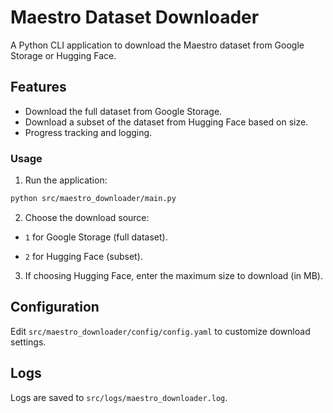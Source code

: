 # Maestro Dataset Downloader

A Python CLI application to download the Maestro dataset from Google Storage or Hugging Face.

## Features

- Download the full dataset from Google Storage.
- Download a subset of the dataset from Hugging Face based on size.
- Progress tracking and logging.

### Usage

1. Run the application:

```bash
python src/maestro_downloader/main.py
```

2. Choose the download source:

- `1` for Google Storage (full dataset).

- `2` for Hugging Face (subset).

3. If choosing Hugging Face, enter the maximum size to download (in MB).

## Configuration

Edit `src/maestro_downloader/config/config.yaml` to customize download settings.

## Logs

Logs are saved to `src/logs/maestro_downloader.log`.

